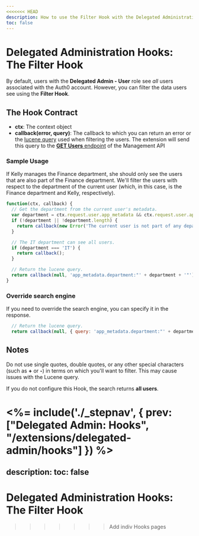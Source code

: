 ```yaml
---
<<<<<<< HEAD
description: How to use the Filter Hook with the Delegated Administration
toc: false
---
```

# Delegated Administration Hooks: The Filter Hook

By default, users with the **Delegated Admin - User** role see *all* users associated with the Auth0 account. However, you can filter the data users see using the **Filter Hook**.

## The Hook Contract

 - **ctx**: The context object
 - **callback(error, query)**: The callback to which you can return an error or the [lucene query](/api/management/v2/query-string-syntax) used when filtering the users. The extension will send this query to the [**GET Users** endpoint](/api/management/v2#!/Users/get_users) of the Management API

### Sample Usage

If Kelly manages the Finance department, she should only see the users that are also part of the Finance department. We'll filter the users with respect to the department of the current user (which, in this case, is the Finance department and Kelly, respectively).

```js
function(ctx, callback) {
  // Get the department from the current user's metadata.
  var department = ctx.request.user.app_metadata && ctx.request.user.app_metadata.department;
  if (!department || !department.length) {
    return callback(new Error('The current user is not part of any department.'));
  }

  // The IT department can see all users.
  if (department === 'IT') {
    return callback();
  }

  // Return the lucene query.
  return callback(null, 'app_metadata.department:"' + department + '"');
}
```

### Override search engine

If you need to override the search engine, you can specify it in the response.

```js
  // Return the lucene query.
  return callback(null, { query: 'app_metadata.department:"' + department + '"', searchEngine: 'v2' });
```

## Notes

Do not use single quotes, double quotes, or any other special characters (such as **+** or **-**) in terms on which you'll want to filter. This may cause issues with the Lucene query.

If you do not configure this Hook, the search returns **all users**.

<%= include('./_stepnav', {
 prev: ["Delegated Admin: Hooks", "/extensions/delegated-admin/hooks"]
}) %>
=======
description:
toc: false
---
# Delegated Administration Hooks: The Filter Hook
>>>>>>> Add indiv Hooks pages
